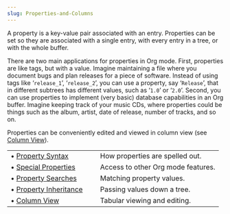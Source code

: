 ```yaml
---
slug: Properties-and-Columns
---
```


A property is a key-value pair associated with an entry. Properties can be set so they are associated with a single entry, with every entry in a tree, or with the whole buffer.

There are two main applications for properties in Org mode. First, properties are like tags, but with a value. Imagine maintaining a file where you document bugs and plan releases for a piece of software. Instead of using tags like ‘`release_1`’, ‘`release_2`’, you can use a property, say ‘`Release`’, that in different subtrees has different values, such as ‘`1.0`’ or ‘`2.0`’. Second, you can use properties to implement (very basic) database capabilities in an Org buffer. Imagine keeping track of your music CDs, where properties could be things such as the album, artist, date of release, number of tracks, and so on.

Properties can be conveniently edited and viewed in column view (see [Column View](/docs/org/Column-View)).

|                                                          |    |                                    |
| :------------------------------------------------------- | -- | :--------------------------------- |
| • [Property Syntax](/docs/org/Property-Syntax)           |    | How properties are spelled out.    |
| • [Special Properties](/docs/org/Special-Properties)     |    | Access to other Org mode features. |
| • [Property Searches](/docs/org/Property-Searches)       |    | Matching property values.          |
| • [Property Inheritance](/docs/org/Property-Inheritance) |    | Passing values down a tree.        |
| • [Column View](/docs/org/Column-View)                   |    | Tabular viewing and editing.       |
